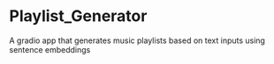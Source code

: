 # Playlist_Generator
A gradio app that generates music playlists based on text inputs using sentence embeddings
